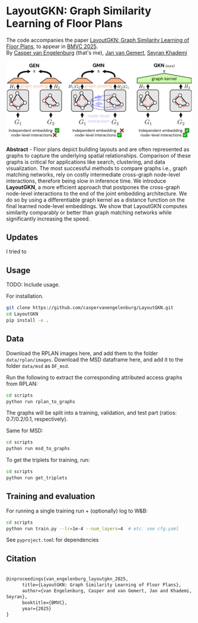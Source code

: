 # LayoutGKN: Graph Similarity Learning of Floor Plans

The code accompanies the paper [LayoutGKN: Graph Similarity Learning of Floor Plans](https://arxiv.org/abs/2509.03737), to appear in [BMVC 2025](https://bmvc2025.bmva.org/).
<br />By [Casper van Engelenburg]() (that's me), [Jan van Gemert](), [Seyran Khademi]()

![method_fig](assets/teaser.jpg)

**Abstract** -
Floor plans depict building layouts and are often represented as graphs to capture the underlying spatial relationships. 
Comparison of these graphs is critical for applications like search, clustering, and data visualization. 
The most successful methods to compare graphs i.e., graph matching networks, rely on costly intermediate cross-graph node-level interactions, therefore being slow in inference time. 
We introduce **LayoutGKN**, a more efficient approach that postpones the cross-graph node-level interactions to the end of the joint embedding architecture. 
We do so by using a differentiable graph kernel as a distance function on the final learned node-level embeddings. 
We show that LayoutGKN computes similarity comparably or better than graph matching networks while significantly increasing the speed.

## Updates

I tried to 

## Usage
TODO: Include usage.

For installation.
```bash
git clone https://github.com/caspervanengelenburg/LayoutGKN.git
cd LayoutGKN
pip install -e .
```

## Data

Download the RPLAN images here, and add them to the folder `data/rplan/images`.
Download the MSD dataframe here, and add it to the folder `data/msd` as `DF_msd`.

Run the following to extract the corresponding attributed access graphs from RPLAN:

```bash
cd scripts
python run rplan_to_graphs
```

The graphs will be split into a training, validation, and test part (ratios: 0.7/0.2/0.1, respectively).

Same for MSD:

```bash
cd scripts
python run msd_to_graphs
```

To get the triplets for training, run:

```bash
cd scripts
python run get_triplets
```

## Training and evaluation

For running a single training run + (optionally) log to W&B:
```bash
cd scripts
python run train.py --lr=1e-4 --num_layers=4  # etc. see cfg.yaml
```

See `pyproject.toml` for dependencies

## Citation

<pre><code>
@inproceedings{van_engelenburg_layoutgkn_2025,
      title={LayoutGKN: Graph Similarity Learning of Floor Plans},
      author={van Engelenburg, Casper and van Gemert, Jan and Khademi, Seyran},
      booktitle={BMVC},
      year={2025}
}
</code></pre>
